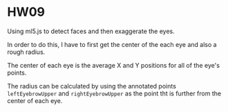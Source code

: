 # HW09

Using ml5.js to detect faces and then exaggerate the eyes.

In order to do this, I have to first get the center of the each eye and also a rough radius.

The center of each eye is the average X and Y positions for all of the eye's points.

The radius can be calculated by using the annotated points ```leftEyebrowUpper``` and ```rightEyebrowUpper``` as the point tht is further from the center of each eye.

